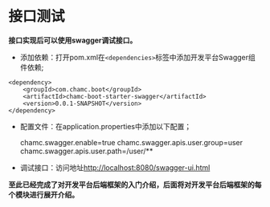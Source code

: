 # 接口测试

**接口实现后可以使用swagger调试接口。**
 
* 添加依赖：打开pom.xml在`<dependencies>`标签中添加开发平台Swagger组件依赖;

```
<dependency>
	<groupId>com.chamc.boot</groupId>
	<artifactId>chamc-boot-starter-swagger</artifactId>
	<version>0.0.1-SNAPSHOT</version>
</dependency>
```

* 配置文件：在application.properties中添加以下配置；

	chamc.swagger.enable=true
	chamc.swagger.apis.user.group=user
	chamc.swagger.apis.user.path=/user/**

* 调试接口：访问地址[http://localhost:8080/swagger-ui.html](http://localhost:8080/swagger-ui.html) 

**至此已经完成了对开发平台后端框架的入门介绍，后面将对开发平台后端框架的每个模块进行展开介绍。**
